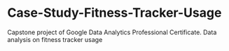 # Case-Study-Fitness-Tracker-Usage
Capstone project of Google Data Analytics Professional Certificate. Data analysis on fitness tracker usage

